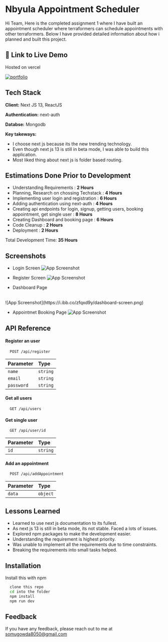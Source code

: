 
# Nbyula Appointment Scheduler

Hi Team, Here is the completed assignment 1 where I have built an appointment scheduler where terraformers can schedule appointments with other terraformers. Below I have provided detailed information about how i planned and built this project.


## 🔗 Link to Live Demo
Hosted on vercel

[![portfolio](https://img.shields.io/badge/Live_Demo-000?style=for-the-badge)](https://nbyula-assignment-appointment.vercel.app/)



## Tech Stack

**Client:** Next JS 13, ReactJS

**Authentication:** next-auth

**Databse:** Mongodb

**Key takeways:**
- I choose next js because its the new trending technology. 
- Even though next js 13 is still in beta mode, I was able to build this application. 
- Most liked thing about next js is folder based routing.


## Estimations Done Prior to Development

- Understanding Requirements : **2 Hours**
- Planning, Research on chossing Techstack : **4 Hours**
- Implementing user login and registration : **6 Hours**
- Adding authentication using next-auth : **4 Hours**
- Creating api endpoints for login, signup, getting users, booking appointment, get single user : **8 Hours**
- Creating Dashboard and booking page : **6 Hours**
- Code Cleanup : **2 Hours**
- Deployment : **2 Hours**

Total Development Time: **35 Hours**


## Screenshots
- Login Screen
![App Screenshot](https://i.ibb.co/3NH6W5t/login-screen.png)

- Register Screen
![App Screenshot](https://i.ibb.co/ZXxz3KR/register-screen.png)

- Dashboard Page
<br/>
![App Screenshot](https://i.ibb.co/zfqxd9y/dashboard-screen.png)

- Appointmet Booking Page
![App Screenshot](https://i.ibb.co/6JvXBp2/Screenshot-2023-04-23-at-10-05-56-PM.png)
## API Reference

#### Register an user

```http
  POST /api/register
```

| Parameter | Type     |
| :-------- | :------- |
| `name` | `string` | 
| `email` | `string` | 
| `password` | `string` | 

#### Get all users

```http
  GET /api/users
```

#### Get single user

```http
  GET /api/user/id
```

| Parameter | Type     |
| :-------- | :------- |
| `id` | `string` | 

#### Add an appointment

```http
  POST /api/addAppointment
```

| Parameter | Type     |
| :-------- | :------- |
| `data` | `object` | 



## Lessons Learned

- Learned to use next js documentation to its fullest.
- As next js 13 is still in beta mode, its not stable. Faced a lots of issues.
- Explored npm packages to make the development easier.
- Understanding the requirement is highest priority.
- Was unable to implement all the requirements due to time constraints.
- Breaking the requirements into small tasks helped.


## Installation

Install this with npm

```bash
  clone this repo
  cd into the folder
  npm install
  npm run dev
```
    
## Feedback

If you have any feedback, please reach out to me at somugowda8050@gmail.com

